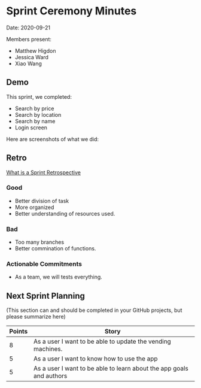 # Sprint Ceremony Minutes
  
Date: 2020-09-21

Members present:

* Matthew Higdon
* Jessica Ward
* Xiao Wang
  
## Demo

This sprint, we completed:

* Search by price
* Search by location
* Search by name
* Login screen

Here are screenshots of what we did:


## Retro

[What is a Sprint Retrospective](https://www.scrum.org/resources/what-is-a-sprint-retrospective)

### Good

* Better division of task
* More organized 
* Better understanding of resources used. 

### Bad

* Too many branches
* Better commination of functions.

### Actionable Commitments

* As a team, we will tests everything.

## Next Sprint Planning

(This section can and should be completed in your GitHub projects, but please summarize here)

Points | Story
-------|--------
   8   | As a user I want to be able to update the vending machines.
   5   | As a user I want to know how to use the app
   5   | As a user I want to be able to learn about the app goals and authors